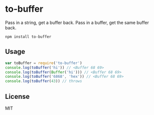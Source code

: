# to-buffer

Pass in a string, get a buffer back. Pass in a buffer, get the same buffer back.

```
npm install to-buffer
```

## Usage

``` js
var toBuffer = require('to-buffer')
console.log(toBuffer('hi')) // <Buffer 68 69>
console.log(toBuffer(Buffer('hi'))) // <Buffer 68 69>
console.log(toBuffer('6868', 'hex')) // <Buffer 68 69>
console.log(toBuffer(43)) // throws
```

## License

MIT
